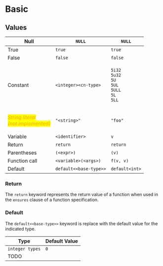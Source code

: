 # Basic

## Values

| Null                                                                                                                               | `NULL`                 | `NULL`                                                                                                                                           |
| ---------------------------------------------------------------------------------------------------------------------------------- | ---------------------- | ------------------------------------------------------------------------------------------------------------------------------------------------ |
| True                                                                                                                               | `true`                 | `true`                                                                                                                                           |
| False                                                                                                                              | `false`                | `false`                                                                                                                                          |
| Constant                                                                                                                           | `<integer><cn-type>`   | <p><code>5i32</code><br><code>5u32</code><br><code>5U</code><br><code>5UL</code><br><code>5ULL</code><br><code>5L</code><br><code>5LL</code></p> |
| <p><em><mark style="color:orange;">String literal</mark></em><br><em><mark style="color:orange;">(not implemented)</mark></em></p> | `"<string>"`           | `"foo"`                                                                                                                                          |
| Variable                                                                                                                           | `<identifier>`         | `v`                                                                                                                                              |
| Return                                                                                                                             | `return`               | `return`                                                                                                                                         |
| Parentheses                                                                                                                        | `(<expr>)`             | `(v)`                                                                                                                                            |
| Function call                                                                                                                      | `<variable>(<args>)`   | `f(v, v)`                                                                                                                                        |
| Default                                                                                                                            | `default<<base-type>>` | `default<int>`                                                                                                                                   |

### Return

The `return` keyword represents the return value of a function when used in the `ensures` clause of a function specification.

### Default

The `default<<base-type>>` keyword is replace with the default value for the indicated type.

| Type            | Default Value |
| --------------- | ------------- |
| `integer types` | `0`           |
| TODO            |               |

